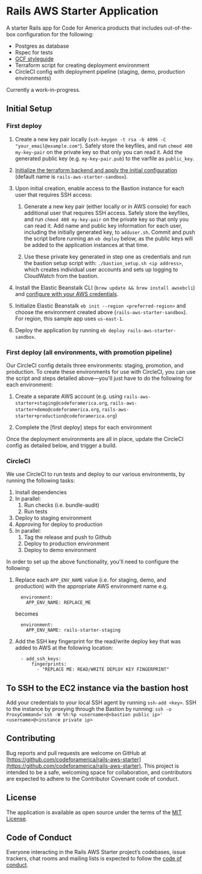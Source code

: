 # Rails AWS Starter Application

A starter Rails app for Code for America products that includes out-of-the-box configuration for the following:

* Postgres as database
* Rspec for tests
* [GCF styleguide](https://github.com/codeforamerica/cfa-styleguide-gem)
* Terraform script for creating deployment environment
* CircleCI config with deployment pipeline (staging, demo, production environments)

Currently a work-in-progress.

## Initial Setup

### First deploy

1. Create a new key pair locally (`ssh-keygen -t rsa -b 4096 -C "your_email@example.com"`). Safely store the keyfiles, and run `chmod 400 my-key-pair` on the private key so that only you can read it. Add the generated public key (e.g. `my-key-pair.pub`) to the varfile as `public_key`.

1. [Initialize the terraform backend and apply the initial configuration](./deploy/README.md) (default name is `rails-aws-starter-sandbox`).

1. Upon initial creation, enable access to the Bastion instance for each user that requires SSH access:
    
    1. Generate a new key pair (either locally or in AWS console) for each additional user that requires SSH access. Safely store the keyfiles, and run `chmod 400 my-key-pair` on the private key so that only you can read it. Add name and public key information for each user, including the initially generated key, to `adduser.sh`. Commit and push the script before running an `eb deploy` below, as the public keys will be added to the application instances at that time.

    1. Use these private key generated in step one as credentials and run the bastion setup script with: `./bastion_setup.sh <ip address>`, which creates individual user accounts and sets up logging to CloudWatch from the bastion.

1. Install the Elastic Beanstalk CLI (`brew update && brew install awsebcli`) and [configure with your AWS credentials](https://docs.aws.amazon.com/elasticbeanstalk/latest/dg/eb-cli3-configuration.html#eb-cli3-credentials).

1. Initialize Elastic Beanstalk `eb init --region <preferred-region>` and choose the environment created above (`rails-aws-starter-sandbox`). For region, this sample app uses `us-east-1`.

1. Deploy the application by running `eb deploy rails-aws-starter-sandbox`.


### First deploy (all environments, with promotion pipeline)

Our CircleCI config details three environments: staging, promotion, and production. To create these environments for use with CircleCI, you can use the script and steps detailed above—you'll just have to do the following for each environment:

1. Create a separate AWS account (e.g. using `rails-aws-starter+staging@codeforamerica.org`, `rails-aws-starter+demo@codeforamerica.org`, `rails-aws-starter+production@codeforamerica.org`)

1. Complete the [first deploy] steps for each environment

Once the deployment environments are all in place, update the CircleCI config as detailed below, and trigger a build.


### CircleCI

We use CircleCI to run tests and deploy to our various environments, by running the following tasks:

1. Install dependencies
1. In parallel:
    1. Run checks (i.e. bundle-audit)
    1. Run tests
1. Deploy to staging environment
1. Approving for deploy to production
1. In parallel:
    1. Tag the release and push to Github
    1. Deploy to production environment
    1. Deploy to demo environment

In order to set up the above functionality, you'll need to configure the following:

1. Replace each `APP_ENV_NAME` value (i.e. for staging, demo, and production) with the appropriate AWS environment name
    e.g.
    ```
      environment:
        APP_ENV_NAME: REPLACE_ME
    ```
    becomes
    ```
      environment:
        APP_ENV_NAME: rails-starter-staging
    ```
1. Add the SSH key fingerprint for the read/write deploy key that was added to AWS at the following location:
    ```
      - add_ssh_keys:
          fingerprints:
            - "REPLACE ME: READ/WRITE DEPLOY KEY FINGERPRINT"
    ```

## To SSH to the EC2 instance via the bastion host

Add your credentials to your local SSH agent by running `ssh-add <key>`. SSH to the instance by proxying through the Bastion by running: `ssh -o ProxyCommand='ssh -W %h:%p <username>@<bastion public ip>' <username>@<instance private ip>`

## Contributing
Bug reports and pull requests are welcome on GitHub at [https://github.com/codeforamerica/rails-aws-starter](https://github.com/codeforamerica/rails-aws-starter). This project is intended to be a safe, welcoming space for collaboration, and contributors are expected to adhere to the Contributor Covenant code of conduct.

## License

The application is available as open source under the terms of the [MIT License](https://opensource.org/licenses/MIT).

## Code of Conduct

Everyone interacting in the Rails AWS Starter project’s codebases, issue trackers, chat rooms and mailing lists is expected to follow the [code of conduct](https://github.com/codeforamerica/rails-aws-starter/blob/master/CODE_OF_CONDUCT.md).
